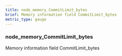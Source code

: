 ```yaml
---
title: node_memory_CommitLimit_bytes
brief: Memory information field CommitLimit_bytes
metric_type: gauge
---
```

### node_memory_CommitLimit_bytes

Memory information field CommitLimit_bytes